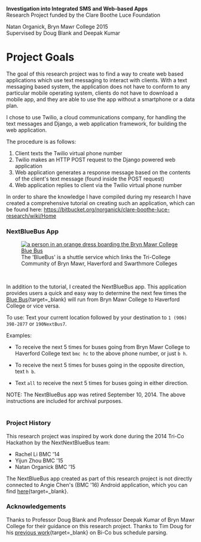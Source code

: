 **Investigation into Integrated SMS and Web-based Apps**  
Research Project funded by the Clare Boothe Luce Foundation

Natan Organick, Bryn Mawr College 2015  
Supervised by Doug Blank and Deepak Kumar  

# Project Goals
The goal of this research project was to find a way to create web based applications which use text messaging to interact with clients.  With a text messaging based system, the application does not have to conform to any particular mobile operating system, clients do not have to download a mobile app, and they are able to use the app without a smartphone or a data plan.  

I chose to use Twilio, a cloud communications company, for handling the text messages and Django, a web application framework, for building the web application.  

The procedure is as follows:  

1. Client texts the Twilio virtual phone number  
2. Twilio makes an HTTP POST request to the Django powered web application  
3. Web application generates a response message based on the contents of the client's text message (found inside the POST request)  
4. Web application replies to client via the Twilio virtual phone number  



In order to share the knowledge I have compiled during my research I have created a comprehensive tutorial on creating such an application, which can be found here: <a target="_blank" href="https://bitbucket.org/norganick/clare-boothe-luce-research/wiki/Home">https://bitbucket.org/norganick/clare-boothe-luce-research/wiki/Home</a>


### NextBlueBus App

<section>
  <figure>
    <a target="_blank" href="https://www.brynmawr.edu/transportation">
    <img
      src="https://www.brynmawr.edu/sites/default/files/styles/carousel_double_wide/public/field/slide-image/bus.jpg"
      alt="a person in an orange dress boarding the Bryn Mawr College Blue Bus"
      title="Bryn Mawr College Blue Bus"
    />
    </a>
    <figcaption>The 'BlueBus' is a shuttle service which links the Tri-College Community of Bryn Mawr, Haverford and Swarthmore Colleges</figcaption>
  </figure>
</section>
<br>

In addition to the tutorial, I created the NextBlueBus app.  This application provides users a quick and easy way to determine the next few times the [Blue Bus](https://www.brynmawr.edu/transportation/blue-bus-bi-co){target=_blank} will run from Bryn Mawr College to Haverford College or vice versa.  


To use:
Text your current location followed by your destination to `1 (906) 398-2877` or `190NextBus7`.  

Examples:

- To receive the next 5 times for buses going from Bryn Mawr College to Haverford College text `bmc hc` to the above phone number, or just `b h`.  

- To receive the next 5 times for buses going in the opposite direction, text `h b`.  

- Text `all` to receive the next 5 times for buses going in either direction.

<div class="terminal-alert">
NOTE: The NextBlueBus app was retired September 10, 2014.  The above instructions are included for archival purposes.
</div>
<br>

### Project History
This research project was inspired by work done during the 2014 Tri-Co Hackathon by the NextNextBlueBus team:  

- Rachel Li  		BMC '14  
- Yijun Zhou		BMC '15  
- Natan Organick	BMC '15  

The NextBlueBus app created as part of this research project is not directly connected to Angie Chen's (BMC '16) Android application, which you can find [here](https://play.google.com/store/apps/details?id=com.aychen0110){target=_blank}.


### Acknowledgements
Thanks to Professor Doug Blank and Professor Deepak Kumar of Bryn Mawr College for their guidance on this research project.  Thanks to Tim Doug for his [previous work](https://github.com/timdoug/nextbluebus){target=_blank} on Bi-Co bus schedule parsing.  
